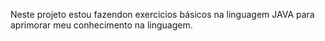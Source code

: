 Neste projeto estou fazendon exercicios básicos na linguagem JAVA para aprimorar meu conhecimento na linguagem.
